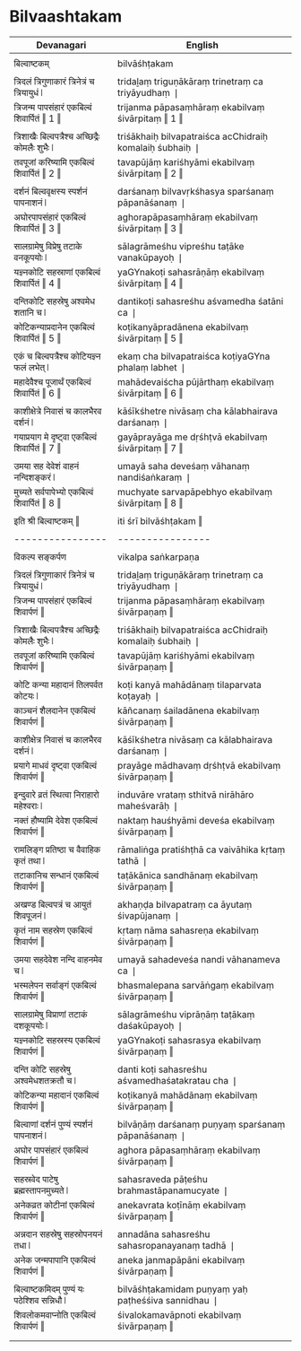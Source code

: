 # Bilvaashtakam

| Devanagari | English |
| ------ | ------ |
|  |  |
| बिल्वाष्टकम्   | bilvāśhṭakam   |
|  |  |
| त्रिदलं त्रिगुणाकारं त्रिनेत्रं च त्रियायुधं ❘   | tridaḻaṃ triguṇākāraṃ trinetraṃ ca triyāyudhaṃ ❘   |
| त्रिजन्म पापसंहारं एकबिल्वं शिवार्पितं ‖ 1 ‖   | trijanma pāpasaṃhāraṃ ekabilvaṃ śivārpitaṃ ‖ 1 ‖   |
|  |  |
| त्रिशाखैः बिल्वपत्रैश्च अच्छिद्रैः कोमलैः शुभैः ❘   | triśākhaiḥ bilvapatraiśca acChidraiḥ komalaiḥ śubhaiḥ ❘   |
| तवपूजां करिष्यामि एकबिल्वं शिवार्पितं ‖ 2 ‖   | tavapūjāṃ kariśhyāmi ekabilvaṃ śivārpitaṃ ‖ 2 ‖   |
|  |  |
| दर्शनं बिल्ववृक्षस्य स्पर्शनं पापनाशनं ❘   | darśanaṃ bilvavṛkśhasya sparśanaṃ pāpanāśanaṃ ❘   |
| अघोरपापसंहारं एकबिल्वं शिवार्पितं ‖ 3 ‖   | aghorapāpasaṃhāraṃ ekabilvaṃ śivārpitaṃ ‖ 3 ‖   |
|  |  |
| सालग्रामेषु विप्रेषु तटाके वनकूपयोः ❘   | sālagrāmeśhu vipreśhu taṭāke vanakūpayoḥ ❘   |
| यज्ञ्नकोटि सहस्राणां एकबिल्वं शिवार्पितं ‖ 4 ‖   | yaGYnakoṭi sahasrāṇāṃ ekabilvaṃ śivārpitaṃ ‖ 4 ‖   |
|  |  |
| दन्तिकोटि सहस्रेषु अश्वमेध शतानि च ❘   | dantikoṭi sahasreśhu aśvamedha śatāni ca ❘   |
| कोटिकन्याप्रदानेन एकबिल्वं शिवार्पितं ‖ 5 ‖   | koṭikanyāpradānena ekabilvaṃ śivārpitaṃ ‖ 5 ‖   |
|  |  |
| एकं च बिल्वपत्रैश्च कोटियज्ञ्न फलं लभेत् ❘   | ekaṃ cha bilvapatraiśca koṭiyaGYna phalaṃ labhet ❘   |
| महादेवैश्च पूजार्थं एकबिल्वं शिवार्पितं ‖ 6 ‖   | mahādevaiścha pūjārthaṃ ekabilvaṃ śivārpitaṃ ‖ 6 ‖   |
|  |  |
| काशीक्षेत्रे निवासं च कालभैरव दर्शनं ❘   | kāśīkśhetre nivāsaṃ cha kālabhairava darśanaṃ ❘   |
| गयाप्रयाग मे दृष्ट्वा एकबिल्वं शिवार्पितं ‖ 7 ‖   | gayāprayāga me dṛśhṭvā ekabilvaṃ śivārpitaṃ ‖ 7 ‖   |
|  |  |
| उमया सह देवेशं वाहनं नन्दिशङ्करं ❘   | umayā saha deveśaṃ vāhanaṃ nandiśaṅkaraṃ ❘   |
| मुच्यते सर्वपापेभ्यो एकबिल्वं शिवार्पितं ‖ 8 ‖   | muchyate sarvapāpebhyo ekabilvaṃ śivārpitaṃ ‖ 8 ‖   |
|  |  |
| इति श्री बिल्वाष्टकम् ‖   | iti śrī bilvāśhṭakam ‖   |
|  |  |
| \----------------   | \----------------   |
|  |  |
| विकल्प सङ्कर्पण   | vikalpa saṅkarpaṇa   |
|  |  |
| त्रिदलं त्रिगुणाकारं त्रिनेत्रं च त्रियायुधं ❘   | tridaḻaṃ triguṇākāraṃ trinetraṃ ca triyāyudhaṃ ❘   |
| त्रिजन्म पापसंहारं एकबिल्वं शिवार्पणं ‖   | trijanma pāpasaṃhāraṃ ekabilvaṃ śivārpaṇaṃ ‖   |
|  |  |
| त्रिशाखैः बिल्वपत्रैश्च अच्छिद्रैः कोमलैः शुभैः ❘   | triśākhaiḥ bilvapatraiśca acChidraiḥ komalaiḥ śubhaiḥ ❘   |
| तवपूजां करिष्यामि एकबिल्वं शिवार्पणं ‖   | tavapūjāṃ kariśhyāmi ekabilvaṃ śivārpaṇaṃ ‖   |
|  |  |
| कोटि कन्या महादानं तिलपर्वत कोटयः ❘   | koṭi kanyā mahādānaṃ tilaparvata koṭayaḥ ❘   |
| काञ्चनं शैलदानेन एकबिल्वं शिवार्पणं ‖   | kāñcanaṃ śailadānena ekabilvaṃ śivārpaṇaṃ ‖   |
|  |  |
| काशीक्षेत्र निवासं च कालभैरव दर्शनं ❘   | kāśīkśhetra nivāsaṃ ca kālabhairava darśanaṃ ❘   |
| प्रयागे माधवं दृष्ट्वा एकबिल्वं शिवार्पणं ‖   | prayāge mādhavaṃ dṛśhṭvā ekabilvaṃ śivārpaṇaṃ ‖   |
|  |  |
| इन्दुवारे व्रतं स्थित्वा निराहारो महेश्वराः ❘   | induvāre vrataṃ sthitvā nirāhāro maheśvarāḥ ❘   |
| नक्तं हौष्यामि देवेश एकबिल्वं शिवार्पणं ‖   | naktaṃ hauśhyāmi deveśa ekabilvaṃ śivārpaṇaṃ ‖   |
|  |  |
| रामलिङ्ग प्रतिष्ठा च वैवाहिक कृतं तथा ❘   | rāmaliṅga pratiśhṭhā ca vaivāhika kṛtaṃ tathā ❘   |
| तटाकानिच सन्धानं एकबिल्वं शिवार्पणं ‖   | taṭākānica sandhānaṃ ekabilvaṃ śivārpaṇaṃ ‖   |
|  |  |
| अखण्ड बिल्वपत्रं च आयुतं शिवपूजनं ❘   | akhaṇḍa bilvapatraṃ ca āyutaṃ śivapūjanaṃ ❘   |
| कृतं नाम सहस्रेण एकबिल्वं शिवार्पणं ‖   | kṛtaṃ nāma sahasreṇa ekabilvaṃ śivārpaṇaṃ ‖   |
|  |  |
| उमया सहदेवेश नन्दि वाहनमेव च ❘   | umayā sahadeveśa nandi vāhanameva ca ❘   |
| भस्मलेपन सर्वाङ्गं एकबिल्वं शिवार्पणं ‖   | bhasmalepana sarvāṅgaṃ ekabilvaṃ śivārpaṇaṃ ‖   |
|  |  |
| सालग्रामेषु विप्राणां तटाकं दशकूपयोः ❘   | sālagrāmeśhu viprāṇāṃ taṭākaṃ daśakūpayoḥ ❘   |
| यज्ञ्नकोटि सहस्रस्य एकबिल्वं शिवार्पणं ‖   | yaGYnakoṭi sahasrasya ekabilvaṃ śivārpaṇaṃ ‖   |
|  |  |
| दन्ति कोटि सहस्रेषु अश्वमेधशतक्रतौ च ❘   | danti koṭi sahasreśhu aśvamedhaśatakratau cha ❘   |
| कोटिकन्या महादानं एकबिल्वं शिवार्पणं ‖   | koṭikanyā mahādānaṃ ekabilvaṃ śivārpaṇaṃ ‖   |
|  |  |
| बिल्वाणां दर्शनं पुण्यं स्पर्शनं पापनाशनं ❘   | bilvāṇāṃ darśanaṃ puṇyaṃ sparśanaṃ pāpanāśanaṃ ❘   |
| अघोर पापसंहारं एकबिल्वं शिवार्पणं ‖   | aghora pāpasaṃhāraṃ ekabilvaṃ śivārpaṇaṃ ‖   |
|  |  |
| सहस्रवेद पाटेषु ब्रह्मस्तापनमुच्यते ❘   | sahasraveda pāṭeśhu brahmastāpanamucyate ❘   |
| अनेकव्रत कोटीनां एकबिल्वं शिवार्पणं ‖   | anekavrata koṭīnāṃ ekabilvaṃ śivārpaṇaṃ ‖   |
|  |  |
| अन्नदान सहस्रेषु सहस्रोपनयनं तधा ❘   | annadāna sahasreśhu sahasropanayanaṃ tadhā ❘   |
| अनेक जन्मपापानि एकबिल्वं शिवार्पणं ‖   | aneka janmapāpāni ekabilvaṃ śivārpaṇaṃ ‖   |
|  |  |
| बिल्वाष्टकमिदम् पुण्यं यः पठेश्शिव सन्निधौ ❘   | bilvāśhṭakamidam puṇyaṃ yaḥ paṭheśśiva sannidhau ❘   |
| शिवलोकमवाप्नोति एकबिल्वं शिवार्पणं ‖   | śivalokamavāpnoti ekabilvaṃ śivārpaṇaṃ ‖   |
|  |  |
|  |  |
